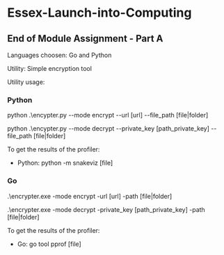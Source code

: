 # Essex-Launch-into-Computing
## End of Module Assignment - Part A

Languages choosen: Go and Python

Utility: Simple encryption tool

Utility usage:


### Python

python .\encypter.py  --mode encrypt --url  [url] --file_path [file|folder]

python .\encypter.py  --mode decrypt --private_key  [path_private_key] --file_path [file|folder]

To get the results of the profiler:

- Python: python -m snakeviz [file]

### Go

.\encrypter.exe -mode encrypt -url [url] -path [file|folder]

.\encrypter.exe -mode decrypt -private_key [path_private_key] -path [file|folder]


To get the results of the profiler:

- Go: go tool pprof [file]
